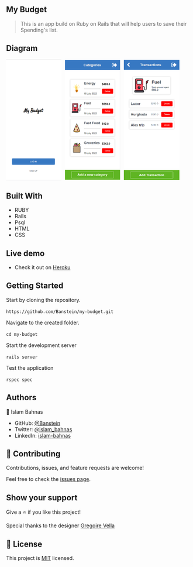 ## My Budget

> This is an app build on Ruby on Rails that will help users to save their Spending's list.

## Diagram

<p style="display: flex; align-items: center; gap: 10px">
  <img src="img/screen_1.png" width="30%" />
  <img src="img/screen_2.png" width="30%" />
  <img src="img/screen_3.png" width="30%" />
</p>


## Built With

- RUBY
- Rails
- Psql
- HTML
- CSS

## Live demo

- Check it out on [Heroku](https://my-pretty-budget.herokuapp.com/)

## Getting Started

Start by cloning the repository.

`https://github.com/Banstein/my-budget.git`

Navigate to the created folder.

`cd my-budget`

Start the development server

`rails server`

Test the application

`rspec spec`

## Authors

👤 Islam Bahnas

- GitHub: [@Banstein](https://github.com/Banstein)
- Twitter: [@islam_bahnas](https://twitter.com/islam_bahnas)
- LinkedIn: [islam-bahnas](www.linkedin.com/in/islam-bahnas)

## 🤝 Contributing

Contributions, issues, and feature requests are welcome!

Feel free to check the [issues page](https://github.com/Banstein/my-budget/issues).

## Show your support

Give a ⭐ if you like this project!

Special thanks to the designer [Gregoire Vella](https://www.behance.net/gregoirevella)

## 📝 License

This project is [MIT](./MIT.md) licensed.
